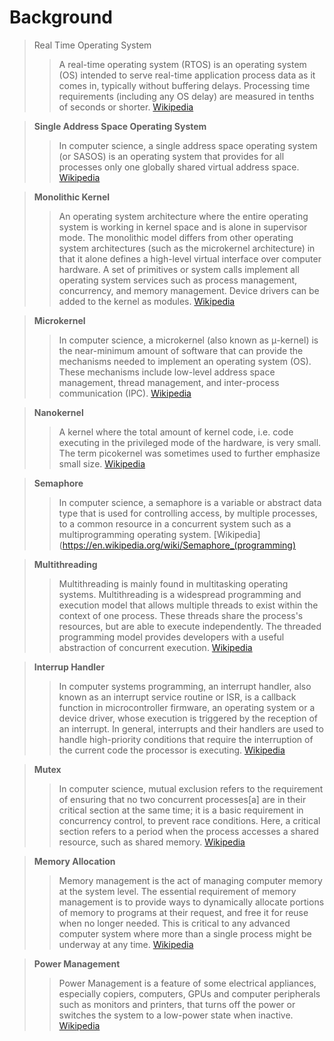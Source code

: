 # Background


> Real Time Operating System
> > A real-time operating system (RTOS) is an operating system (OS) intended to serve real-time application process data as it comes in, typically without buffering delays. Processing time requirements (including any OS delay) are measured in tenths of seconds or shorter. [Wikipedia](https://en.wikipedia.org/wiki/Real-time_operating_system)

> __Single Address Space Operating System__
> > In computer science, a single address space operating system (or SASOS) is an operating system that provides for all processes only one globally shared virtual address space. [Wikipedia](https://en.wikipedia.org/wiki/Single_address_space_operating_system)

> __Monolithic Kernel__
> > An operating system architecture where the entire operating system is working in kernel space and is alone in supervisor mode. The monolithic model differs from other operating system architectures (such as the microkernel architecture) in that it alone defines a high-level virtual interface over computer hardware. A set of primitives or system calls implement all operating system services such as process management, concurrency, and memory management. Device drivers can be added to the kernel as modules. [Wikipedia](https://en.wikipedia.org/wiki/Monolithic_kernel)

> __Microkernel__
> > In computer science, a microkernel (also known as μ-kernel) is the near-minimum amount of software that can provide the mechanisms needed to implement an operating system (OS). These mechanisms include low-level address space management, thread management, and inter-process communication (IPC). [Wikipedia](https://en.wikipedia.org/wiki/Microkernel)

> __Nanokernel__
> > A kernel where the total amount of kernel code, i.e. code executing in the privileged mode of the hardware, is very small. The term picokernel was sometimes used to further emphasize small size. [Wikipedia](https://en.wikipedia.org/wiki/Microkernel#Nanokernel)

> __Semaphore__
> > In computer science, a semaphore is a variable or abstract data type that is used for controlling access, by multiple processes, to a common resource in a concurrent system such as a multiprogramming operating system. [Wikipedia](https://en.wikipedia.org/wiki/Semaphore_(programming)

> __Multithreading__
> > Multithreading is mainly found in multitasking operating systems. Multithreading is a widespread programming and execution model that allows multiple threads to exist within the context of one process. These threads share the process's resources, but are able to execute independently. The threaded programming model provides developers with a useful abstraction of concurrent execution. [Wikipedia](https://en.wikipedia.org/wiki/Thread_(computing))

> __Interrup Handler__
> > In computer systems programming, an interrupt handler, also known as an interrupt service routine or ISR, is a callback function in microcontroller firmware, an operating system or a device driver, whose execution is triggered by the reception of an interrupt. In general, interrupts and their handlers are used to handle high-priority conditions that require the interruption of the current code the processor is executing. [Wikipedia](https://en.wikipedia.org/wiki/Interrupt_handler)

> __Mutex__
> > In computer science, mutual exclusion refers to the requirement of ensuring that no two concurrent processes[a] are in their critical section at the same time; it is a basic requirement in concurrency control, to prevent race conditions. Here, a critical section refers to a period when the process accesses a shared resource, such as shared memory. [Wikipedia](https://en.wikipedia.org/wiki/Mutual_exclusion)

> __Memory Allocation__
> > Memory management is the act of managing computer memory at the system level. The essential requirement of memory management is to provide ways to dynamically allocate portions of memory to programs at their request, and free it for reuse when no longer needed. This is critical to any advanced computer system where more than a single process might be underway at any time. [Wikipedia](https://en.wikipedia.org/wiki/Memory_management)

> __Power Management__
> > Power Management is a feature of some electrical appliances, especially copiers, computers, GPUs and computer peripherals such as monitors and printers, that turns off the power or switches the system to a low-power state when inactive. [Wikipedia](https://en.wikipedia.org/wiki/Power_management)